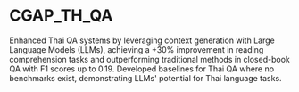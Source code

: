 # CGAP_TH_QA
Enhanced Thai QA systems by leveraging context generation with Large Language Models (LLMs), achieving a +30% improvement in reading comprehension tasks and outperforming traditional methods in closed-book QA with F1 scores up to 0.19. Developed baselines for Thai QA where no benchmarks exist, demonstrating LLMs' potential for Thai language tasks.
